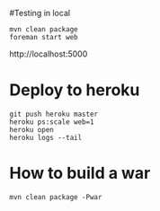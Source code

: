 #Testing in local
```
mvn clean package
foreman start web
```
http://localhost:5000

# Deploy to heroku
```
git push heroku master
heroku ps:scale web=1
heroku open
heroku logs --tail
```

# How to build a war

```
mvn clean package -Pwar
```
